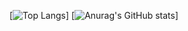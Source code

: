 [![Top Langs](https://github-readme-stats.vercel.app/api/top-langs/?username=Laestry&layout=compact&count_private=true)]
[![Anurag's GitHub stats](https://github-readme-stats.vercel.app/api?username=Laestry&count_private=true)]
